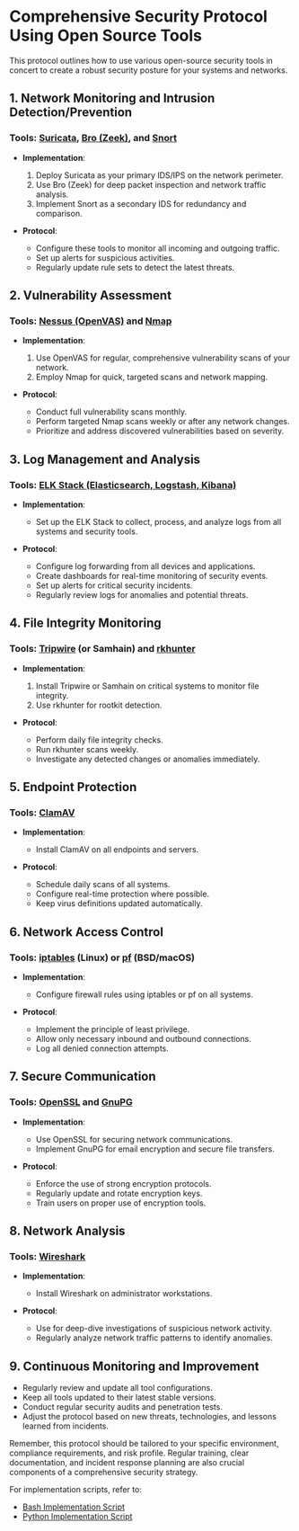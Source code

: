 # Comprehensive Security Protocol Using Open Source Tools

This protocol outlines how to use various open-source security tools in concert to create a robust security posture for your systems and networks.

## 1. Network Monitoring and Intrusion Detection/Prevention

### Tools: [Suricata](suricata.md), [Bro (Zeek)](zeek.md), and [Snort](snort.md)

- **Implementation**:
  1. Deploy Suricata as your primary IDS/IPS on the network perimeter.
  2. Use Bro (Zeek) for deep packet inspection and network traffic analysis.
  3. Implement Snort as a secondary IDS for redundancy and comparison.

- **Protocol**:
  - Configure these tools to monitor all incoming and outgoing traffic.
  - Set up alerts for suspicious activities.
  - Regularly update rule sets to detect the latest threats.

## 2. Vulnerability Assessment

### Tools: [Nessus (OpenVAS)](nessus.md) and [Nmap](nmap.md)

- **Implementation**:
  1. Use OpenVAS for regular, comprehensive vulnerability scans of your network.
  2. Employ Nmap for quick, targeted scans and network mapping.

- **Protocol**:
  - Conduct full vulnerability scans monthly.
  - Perform targeted Nmap scans weekly or after any network changes.
  - Prioritize and address discovered vulnerabilities based on severity.

## 3. Log Management and Analysis

### Tools: [ELK Stack (Elasticsearch, Logstash, Kibana)](splunk.md)

- **Implementation**:
  - Set up the ELK Stack to collect, process, and analyze logs from all systems and security tools.

- **Protocol**:
  - Configure log forwarding from all devices and applications.
  - Create dashboards for real-time monitoring of security events.
  - Set up alerts for critical security incidents.
  - Regularly review logs for anomalies and potential threats.

## 4. File Integrity Monitoring

### Tools: [Tripwire](tripwire.md) (or Samhain) and [rkhunter](rkhunter.md)

- **Implementation**:
  1. Install Tripwire or Samhain on critical systems to monitor file integrity.
  2. Use rkhunter for rootkit detection.

- **Protocol**:
  - Perform daily file integrity checks.
  - Run rkhunter scans weekly.
  - Investigate any detected changes or anomalies immediately.

## 5. Endpoint Protection

### Tools: [ClamAV](clamav.md)

- **Implementation**:
  - Install ClamAV on all endpoints and servers.

- **Protocol**:
  - Schedule daily scans of all systems.
  - Configure real-time protection where possible.
  - Keep virus definitions updated automatically.

## 6. Network Access Control

### Tools: [iptables](iptables.md) (Linux) or [pf](pf.md) (BSD/macOS)

- **Implementation**:
  - Configure firewall rules using iptables or pf on all systems.

- **Protocol**:
  - Implement the principle of least privilege.
  - Allow only necessary inbound and outbound connections.
  - Log all denied connection attempts.

## 7. Secure Communication

### Tools: [OpenSSL](openssl.md) and [GnuPG](gnupg.md)

- **Implementation**:
  - Use OpenSSL for securing network communications.
  - Implement GnuPG for email encryption and secure file transfers.

- **Protocol**:
  - Enforce the use of strong encryption protocols.
  - Regularly update and rotate encryption keys.
  - Train users on proper use of encryption tools.

## 8. Network Analysis

### Tools: [Wireshark](wireshark.md)

- **Implementation**:
  - Install Wireshark on administrator workstations.

- **Protocol**:
  - Use for deep-dive investigations of suspicious network activity.
  - Regularly analyze network traffic patterns to identify anomalies.

## 9. Continuous Monitoring and Improvement

- Regularly review and update all tool configurations.
- Keep all tools updated to their latest stable versions.
- Conduct regular security audits and penetration tests.
- Adjust the protocol based on new threats, technologies, and lessons learned from incidents.

Remember, this protocol should be tailored to your specific environment, compliance requirements, and risk profile. Regular training, clear documentation, and incident response planning are also crucial components of a comprehensive security strategy.

For implementation scripts, refer to:
- [Bash Implementation Script](security_protocol_bash.md)
- [Python Implementation Script](security_protocol_python.md)
